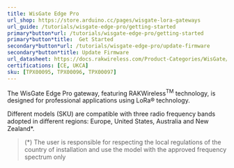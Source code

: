 ```yaml
---
title: WisGate Edge Pro
url_shop: https://store.arduino.cc/pages/wisgate-lora-gateways
url_guide: /tutorials/wisgate-edge-pro/getting-started
primary*button*url: /tutorials/wisgate-edge-pro/getting-started
primary*button*title:  Get Started
secondary*button*url: /tutorials/wisgate-edge-pro/update-firmware
secondary*button*title: Update Firmware
url_datasheet: https://docs.rakwireless.com/Product-Categories/WisGate/RAK7289/Datasheet
certifications: [CE, UKCA]
sku: [TPX00095, TPX00096, TPX00097]
---
```


The WisGate Edge Pro gateway, featuring RAKWireless<sup>TM</sup> technology, is designed for professional applications using LoRa® technology.

Different models (SKU) are compatible with three radio frequency bands adopted in different regions: Europe, United States, Australia and New Zealand*.

>(*) The user is responsible for respecting the local regulations of the country of installation and use the model with the approved frequency spectrum only